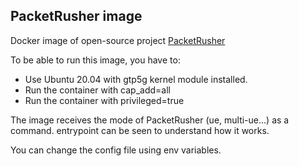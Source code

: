 ## PacketRusher image

Docker image of open-source project [PacketRusher](https://github.com/HewlettPackard/PacketRusher)

To be able to run this image, you have to:
- Use Ubuntu 20.04 with gtp5g kernel module installed. 
- Run the container with cap_add=all
- Run the container with privileged=true

The image receives the mode of PacketRusher (ue, multi-ue...) as a command. entrypoint can be seen to understand how it works.

You can change the config file using env variables.
